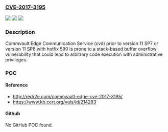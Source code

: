 ### [CVE-2017-3195](https://cve.mitre.org/cgi-bin/cvename.cgi?name=CVE-2017-3195)
![](https://img.shields.io/static/v1?label=Product&message=Service%20Pack%206&color=blue)
![](https://img.shields.io/static/v1?label=Version&message=n%2Fa&color=blue)
![](https://img.shields.io/static/v1?label=Vulnerability&message=CWE-121%3A%20Stack-based%20Buffer%20Overflow&color=brighgreen)

### Description

Commvault Edge Communication Service (cvd) prior to version 11 SP7 or version 11 SP6 with hotfix 590 is prone to a stack-based buffer overflow vulnerability that could lead to arbitrary code execution with administrative privileges.

### POC

#### Reference
- http://redr2e.com/commvault-edge-cve-2017-3195/
- https://www.kb.cert.org/vuls/id/214283

#### Github
No GitHub POC found.

